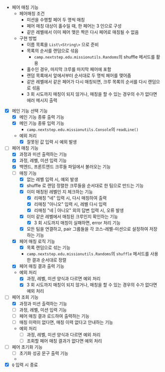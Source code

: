 - 페어 매칭 기능
    - 페어매칭 조건
        - 미션을 수행할 페어 두 명씩 매칭
        - 페어 매칭 대상이 홀수일 때, 한 페어는 3 인으로 구성
        - 같은 레벨에서 이미 페어 맺은 짝은 다시 페어로 매칭될 수 없음
    - 구현 방법
        - 이름 목록을 `List\<String\>` 으로 준비
        - 목록의 순서를 랜덤으로 섞음
            -  `camp.nextstep.edu.missionutils.Randoms`의 shuffle 메서드를 활용
        - 홀수인 경우, 마지막 크루를 마지막 페어에 포함
        - 랜덤 목록에서 앞에서부터 순서대로 두 명씩 페어를 맺어줌
        - 같은 레벨에서 같은 페어가 다시 매칭되면, 크루 목록의 순서를 다시 랜덤으로 섞음
        - 3 회 시도까지 매칭이 되지 않거나, 매칭을 할 수 있는 경우의 수가 없다면 에러 메시지 출력

- [X] 메인 기능 선택 기능
    - [X] 메인 기능 종류 출력 기능
    - [X] 메인 기능 종류 입력 기능
        - `camp.nextstep.edu.missionutils.Console`의 `readLine()`
    - 예외 처리
        - [X] 잘못된 값 입력 시 예외 발생

- [ ] 페어 매칭 기능
    - [X] 과정과 미션 출력하는 기능
    - [X] 과정, 레벨, 미션 입력 기능
    - [X] 백엔드, 프론트엔드 크루들 파일에서 불러오는 기능
    - [ ] 매칭 기능
      - [X] 없는 레벨 입력 시, 예외 발생 
      - [X] shuffle 로 랜덤 정렬한 크루들을 순서대로 한 팀으로 만드는 기능
      - [X] 이미 매칭된 레벨인 지 체크하는 기능
        - [X] 리매칭 "네" 입력 시, 다시 매칭하여 출력
        - [X] 리매칭 "아니오" 입력 시, 레벨 다시 입력
        - [X] 리매칭 "네 | 아니오" 외의 답변 입력 시, 오류 발생
      - [X] 이미 같은 레벨에서 매칭된 크루인지 확인하는 기능
          - [X] 3 회 시도까지 매칭이 실패하면, error 처리 기능
      - [X] 모든 팀을 연결하고, pair 그룹들을 각 코스-레벨-미션으로 설정하여 저장하는 기능
    - [X] 페어 매칭 로직 기능
        - [X] 목록 랜덤으로 섞는 기능
        - `camp.nextstep.edu.missionutils.Randoms`의 `shuffle` 메서드를 사용한 결과 순서대로 정렬
    - [X] 페어 매칭 결과 출력 기능
    - 예외 처리
        - [X] 과정, 레벨, 미션 양식과 다르면 예외 처리
        - [X] 3 회 시도까지 매칭이 되지 않거나, 매칭을 할 수 있는 경우의 수가 없다면 예외 처리

- [ ] 페어 조회 기능
    - [X] 과정과 미션 출력하는 기능
    - [ ] 과정, 레벨, 미션 입력 기능
    - [ ] 페어 매칭 결과 로드하여 출력하는 기능
    - [ ] 매칭 이력이 없다면, 매칭 이력 없다고 안내하는 기능
    - 예외 처리
        - [ ] 과정, 레벨, 미션 양식과 다르면 예외 처리
        - [ ] 조회할 페어 매칭 결과가 없다면 예외 처리

- [ ] 페어 초기화 기능
    - [ ] 초기화 성공 문구 출력 기능
    -
- [X] `Q` 입력 시 종료